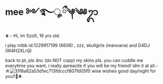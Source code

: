 # mee ༻࿐ೄྀ༆༄༅ᬊ
❦.- Hi, Im Szofi, 16 yrs old.

i play mlbb id:1229917199 (6606) , zzz, skullgirls (manoana) and D4DJ (W4H2XLrQ)

back to pt, pls dnc (do NOT copy) my skins pls. you can cuddle me everytime you want, i really apreacite if you will be my friend! idm it at all.-☆![31f8a82a53d1ec713fdcccf807fd05f0](https://github.com/user-attachments/assets/fe8766f9-5cc0-4df1-b1f3-41460bec176f) 
wise wishes good day/night for you!!💖❋
